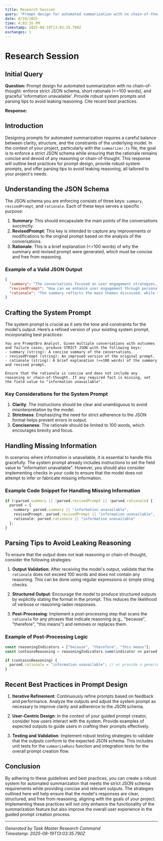 ```yaml
---
title: Research Session
query: "Prompt design for automated summarization with no chain-of-thought: enforce strict JSON schema, short rationale (<=100 words), and graceful 'information unavailable'. Provide robust system prompts and parsing tips to avoid leaking reasoning. Cite recent best practices."
date: 8/19/2025
time: 4:03:35 PM
timestamp: 2025-08-19T13:03:35.790Z
exchanges: 1
---
```


# Research Session

## Initial Query

**Question:** Prompt design for automated summarization with no chain-of-thought: enforce strict JSON schema, short rationale (<=100 words), and graceful 'information unavailable'. Provide robust system prompts and parsing tips to avoid leaking reasoning. Cite recent best practices.

**Response:**

## Introduction

Designing prompts for automated summarization requires a careful balance between clarity, structure, and the constraints of the underlying model. In the context of your project, particularly with the `summarizer.ts` file, the goal is to enforce a strict JSON schema while ensuring that the rationale remains concise and devoid of any reasoning or chain-of-thought. This response will outline best practices for prompt design, provide robust system prompts, and offer parsing tips to avoid leaking reasoning, all tailored to your project's needs.

## Understanding the JSON Schema

The JSON schema you are enforcing consists of three keys: `summary`, `revisedPrompt`, and `rationale`. Each of these keys serves a specific purpose:

1. **Summary**: This should encapsulate the main points of the conversations succinctly.
2. **RevisedPrompt**: This key is intended to capture any improvements or modifications to the original prompt based on the analysis of the conversations.
3. **Rationale**: This is a brief explanation (<=100 words) of why the summary and revised prompt were generated, which must be concise and free from reasoning.

### Example of a Valid JSON Output

```json
{
  "summary": "The conversations focused on user engagement strategies, highlighting the importance of personalized content.",
  "revisedPrompt": "How can we enhance user engagement through personalized content?",
  "rationale": "The summary reflects the main themes discussed, while the revised prompt aims to refine the focus on personalization."
}
```

## Crafting the System Prompt

The system prompt is crucial as it sets the tone and constraints for the model's output. Here’s a refined version of your existing system prompt, incorporating best practices:

```plaintext
You are PromptBro Analyst. Given multiple conversations with outcomes and failure cases, produce STRICT JSON with the following keys: 
- summary (string): A concise summary of the conversations.
- revisedPrompt (string): An improved version of the original prompt.
- rationale (string): A brief explanation (<=100 words) of the summary and revised prompt. 

Ensure that the rationale is concise and does not include any reasoning or chain-of-thought. If any required fact is missing, set the field value to "information unavailable".
```

### Key Considerations for the System Prompt

1. **Clarity**: The instructions should be clear and unambiguous to avoid misinterpretation by the model.
2. **Strictness**: Emphasizing the need for strict adherence to the JSON format helps prevent errors in output.
3. **Conciseness**: The rationale should be limited to 100 words, which encourages brevity and focus.

## Handling Missing Information

In scenarios where information is unavailable, it is essential to handle this gracefully. The system prompt already includes instructions to set the field value to "information unavailable". However, you should also consider implementing checks in your code to ensure that the model does not attempt to infer or fabricate missing information.

### Example Code Snippet for Handling Missing Information

```typescript
if (!parsed.summary || !parsed.revisedPrompt || !parsed.rationale) {
  parsed = {
    summary: parsed.summary || "information unavailable",
    revisedPrompt: parsed.revisedPrompt || "information unavailable",
    rationale: parsed.rationale || "information unavailable"
  };
}
```

## Parsing Tips to Avoid Leaking Reasoning

To ensure that the output does not leak reasoning or chain-of-thought, consider the following strategies:

1. **Output Validation**: After receiving the model's output, validate that the `rationale` does not exceed 100 words and does not contain any reasoning. This can be done using regular expressions or simple string checks.

2. **Structured Output**: Encourage the model to produce structured outputs by explicitly stating the format in the prompt. This reduces the likelihood of verbose or reasoning-laden responses.

3. **Post-Processing**: Implement a post-processing step that scans the `rationale` for any phrases that indicate reasoning (e.g., "because", "therefore", "this means") and removes or replaces them.

### Example of Post-Processing Logic

```typescript
const reasoningIndicators = ["because", "therefore", "this means"];
const containsReasoning = reasoningIndicators.some(indicator => parsed.rationale.includes(indicator));

if (containsReasoning) {
  parsed.rationale = "information unavailable"; // or provide a generic rationale
}
```

## Recent Best Practices in Prompt Design

1. **Iterative Refinement**: Continuously refine prompts based on feedback and performance. Analyze the outputs and adjust the system prompt as necessary to improve clarity and adherence to the JSON schema.

2. **User-Centric Design**: In the context of your guided prompt creator, consider how users interact with the system. Provide examples of expected outputs to guide users in crafting their prompts effectively.

3. **Testing and Validation**: Implement robust testing strategies to validate that the outputs conform to the expected JSON schema. This includes unit tests for the `summarizeRuns` function and integration tests for the overall prompt creation flow.

## Conclusion

By adhering to these guidelines and best practices, you can create a robust system for automated summarization that meets the strict JSON schema requirements while providing concise and relevant outputs. The strategies outlined here will help ensure that the model's responses are clear, structured, and free from reasoning, aligning with the goals of your project. Implementing these practices will not only enhance the functionality of the summarization feature but also improve the overall user experience in the guided prompt creation process.


---

*Generated by Task Master Research Command*  
*Timestamp: 2025-08-19T13:03:35.790Z*
